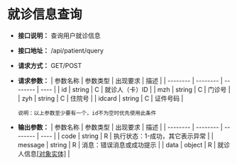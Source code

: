 # 就诊信息查询


- **接口说明：** 查询用户就诊信息
- **接口地址：** /api/patient/query
- **请求方式：** GET/POST
- **请求参数：**
    | 参数名称 | 参数类型 | 出现要求 | 描述 |
    | -------- | -------- | -------- | ---- |
    | id | string | C | 就诊人（卡）ID |
    | mzh | string | C | 门诊号 |
    | zyh | string | C | 住院号 |
    | idcard | string | C | 证件号码 |

    `说明：以上参数至少要有一个，id不为空时优先使用此条件`

- **输出参数：**
    | 参数名称 | 参数类型 | 出现要求 | 描述 |
    | -------- | -------- | -------- | ---- |
    | code | string | R | 执行状态：1-成功，其它表示异常 |
    | message | string | R | 消息：错误消息或成功提示 |
    | data | object | R | 就诊人信息[[对象实体]](entity/patient.md) |